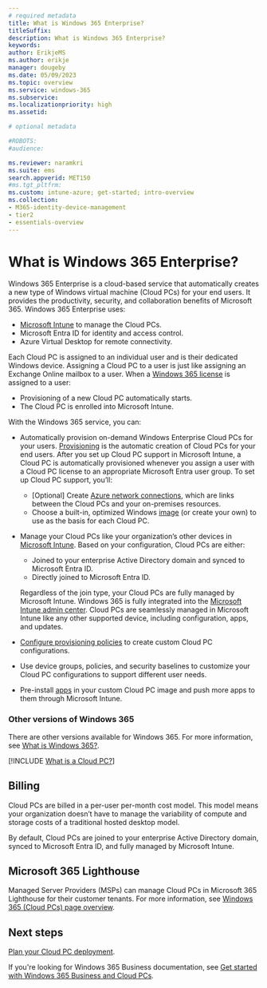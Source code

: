 ```yaml
---
# required metadata
title: What is Windows 365 Enterprise? 
titleSuffix:
description: What is Windows 365 Enterprise?
keywords:
author: ErikjeMS  
ms.author: erikje
manager: dougeby
ms.date: 05/09/2023
ms.topic: overview
ms.service: windows-365
ms.subservice:
ms.localizationpriority: high
ms.assetid: 

# optional metadata

#ROBOTS:
#audience:

ms.reviewer: naramkri
ms.suite: ems
search.appverid: MET150
#ms.tgt_pltfrm:
ms.custom: intune-azure; get-started; intro-overview
ms.collection:
- M365-identity-device-management
- tier2
- essentials-overview
---
```


# What is Windows 365 Enterprise?

Windows 365 Enterprise is a cloud-based service that automatically creates a new type of Windows virtual machine (Cloud PCs) for your end users. It provides the productivity, security, and collaboration benefits of Microsoft 365. Windows 365 Enterprise uses:

- [Microsoft Intune](/mem/) to manage the Cloud PCs.
- Microsoft Entra ID for identity and access control.
- Azure Virtual Desktop for remote connectivity.

Each Cloud PC is assigned to an individual user and is their dedicated Windows device. Assigning a Cloud PC to a user is just like assigning an Exchange Online mailbox to a user. When a [Windows 365 license](https://www.microsoft.com/windows-365/enterprise/compare-plans-pricing) is assigned to a user:

- Provisioning of a new Cloud PC automatically starts.
- The Cloud PC is enrolled into Microsoft Intune.

With the Windows 365 service, you can:

- Automatically provision on-demand Windows Enterprise Cloud PCs for your users. [Provisioning](provisioning.md) is the automatic creation of Cloud PCs for your end users. After you set up Cloud PC support in Microsoft Intune, a Cloud PC is automatically provisioned whenever you assign a user with a Cloud PC license to an appropriate Microsoft Entra user group. To set up Cloud PC support, you’ll:
  - [Optional] Create [Azure network connections](azure-network-connections.md), which are links between the Cloud PCs and your on-premises resources.
  - Choose a built-in, optimized Windows [image](device-images.md) (or create your own) to use as the basis for each Cloud PC.
- Manage your Cloud PCs like your organization’s other devices in [Microsoft Intune](/intune/). Based on your configuration, Cloud PCs are either:
  - Joined to your enterprise Active Directory domain and synced to Microsoft Entra ID.
  - Directly joined to Microsoft Entra ID.
  
  Regardless of the join type, your Cloud PCs are fully managed by Microsoft Intune. Windows 365 is fully integrated into the [Microsoft Intune admin center](https://go.microsoft.com/fwlink/?linkid=2109431). Cloud PCs are seamlessly managed in Microsoft Intune like any other supported device, including configuration, apps, and updates.
- [Configure provisioning policies](create-provisioning-policy.md) to create custom Cloud PC configurations.
- Use device groups, policies, and security baselines to customize your Cloud PC configurations to support different user needs.
- Pre-install [apps](app-overview.md) in your custom Cloud PC image and push more apps to them through Microsoft Intune.

### Other versions of Windows 365

There are other versions available for Windows 365. For more information, see [What is Windows 365?](../overview.md).

[!INCLUDE [What is a Cloud PC?](../includes/what-is-cloud-pc.md)]

## Billing

Cloud PCs are billed in a per-user per-month cost model. This model means your organization doesn’t have to manage the variability of compute and storage costs of a traditional hosted desktop model.

By default, Cloud PCs are joined to your enterprise Active Directory domain, synced to Microsoft Entra ID, and fully managed by Microsoft Intune.

## Microsoft 365 Lighthouse

Managed Server Providers (MSPs) can manage Cloud PCs in Microsoft 365 Lighthouse for their customer tenants. For more information, see [Windows 365 (Cloud PCs) page overview](/microsoft-365/lighthouse/m365-lighthouse-win365-page-overview).

<!-- ########################## -->
## Next steps

[Plan your Cloud PC deployment](planning-guide.md).

If you're looking for Windows 365 Business documentation, see [Get started with Windows 365 Business and Cloud PCs](/microsoft-365/admin/setup/get-started-windows-365-business).
